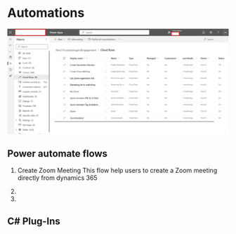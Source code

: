 # Automations
![](images/flow_zoom.png) 

## Power automate flows

1. Create Zoom Meeting
This flow help users to create a Zoom meeting directly from dynamics 365

3. 
4. 
## C# Plug-Ins
